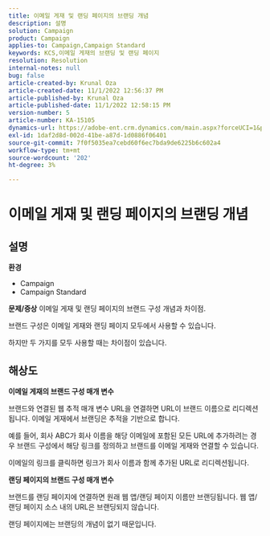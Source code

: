 ```yaml
---
title: 이메일 게재 및 랜딩 페이지의 브랜딩 개념
description: 설명
solution: Campaign
product: Campaign
applies-to: Campaign,Campaign Standard
keywords: KCS,이메일 게재의 브랜딩 및 랜딩 페이지
resolution: Resolution
internal-notes: null
bug: false
article-created-by: Krunal Oza
article-created-date: 11/1/2022 12:56:37 PM
article-published-by: Krunal Oza
article-published-date: 11/1/2022 12:58:15 PM
version-number: 5
article-number: KA-15105
dynamics-url: https://adobe-ent.crm.dynamics.com/main.aspx?forceUCI=1&pagetype=entityrecord&etn=knowledgearticle&id=6d72049d-e459-ed11-9561-6045bd0067ea
exl-id: 1daf2d8d-002d-41be-a87d-1d0886f06401
source-git-commit: 7f0f5035ea7cebd60f6ec7bda9de6225b6c602a4
workflow-type: tm+mt
source-wordcount: '202'
ht-degree: 3%

---
```


# 이메일 게재 및 랜딩 페이지의 브랜딩 개념

## 설명

<b>환경</b>
- Campaign
- Campaign Standard



<b>문제/증상</b>
이메일 게재 및 랜딩 페이지의 브랜드 구성 개념과 차이점.

브랜드 구성은 이메일 게재와 랜딩 페이지 모두에서 사용할 수 있습니다.

하지만 두 가지를 모두 사용할 때는 차이점이 있습니다.






## 해상도

<b>이메일 게재의 브랜드 구성 매개 변수</b>


브랜드와 연결된 웹 추적 매개 변수 URL을 연결하면 URL이 브랜드 이름으로 리디렉션됩니다. 이메일 게재에서 브랜딩은 추적을 기반으로 합니다.

예를 들어, 회사 ABC가 회사 이름을 해당 이메일에 포함된 모든 URL에 추가하려는 경우 브랜드 구성에서 해당 링크를 정의하고 브랜드를 이메일 게재와 연결할 수 있습니다.

이메일의 링크를 클릭하면 링크가 회사 이름과 함께 추가된 URL로 리디렉션됩니다.




<b>랜딩 페이지의 브랜드 구성 매개 변수</b>


브랜드를 랜딩 페이지에 연결하면 원래 웹 앱/랜딩 페이지 이름만 브랜딩됩니다. 웹 앱/랜딩 페이지 소스 내의 URL은 브랜딩되지 않습니다.

랜딩 페이지에는 브랜딩의 개념이 없기 때문입니다.
